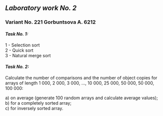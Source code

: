 ## *Laboratory work No. 2*
### Variant No. 221 Gorbuntsova A. 6212

#### *Task No. 1:*

1 - Selection sort \
2 - Quick sort \
3 - Natural merge sort

#### *Task No. 2:*

Calculate the number of comparisons and the number of object copies for arrays of length 1 000, 2 000, 3 000, ..., 10 000, 25 000, 50 000, 50 000, 100 000:

a) on average (generate 100 random arrays and calculate average values); \
b) for a completely sorted array; \
c) for inversely sorted array.
